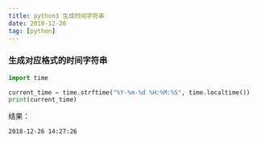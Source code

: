 ```yaml
---
title: python3 生成时间字符串
date: 2018-12-26
tag: [python]
---
```


### 生成对应格式的时间字符串

```python
import time

current_time = time.strftime("%Y-%m-%d %H:%M:%S", time.localtime())
print(current_time)
```

结果：

```
2018-12-26 14:27:26
```



